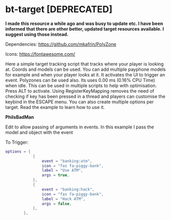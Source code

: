 # bt-target [DEPRECATED]

**I made this resource a while ago and was busy to update etc. I have been informed that there are other better, updated target resources available. I suggest using those instead.**
 
Dependencies: https://github.com/mkafrin/PolyZone

Icons: https://fontawesome.com/

Here a simple target tracking script that tracks where your player is looking at. Coords and models can be used. You can add multiple payphone models for example and when your player looks at it. It activates the UI to trigger an event. Polyzones can be used also. Its uses 0.00 ms (0.16% CPU Time) when idle. This can be used in multiple scripts to help with optimisation. Press ALT to activate. Using RegisterKeyMapping removes the need of checking if key has been pressed in a thread and players can customise the keybind in the ESCAPE menu. You can also create multiple options per target. Read the example to learn how to use it.

**PhilsBadMan**

Edit to allow passing of arguments in events.
In this example I pass the model and object with the event

To Trigger:

```lua
options = {
            {
                event = "banking:atm",
                icon = "fas fa-piggy-bank",
                label = "Use ATM",
                args = true,
            },
            {
                event = "banking:hack",
                icon = "fas fa-piggy-bank",
                label = "Hack ATM",
                args = false,
            },
        },
```
